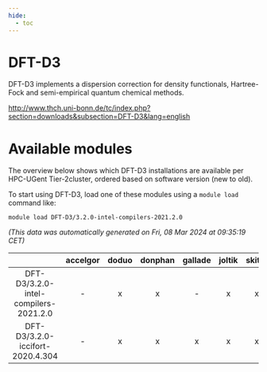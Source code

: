 ```yaml
---
hide:
  - toc
---
```


DFT-D3
======


DFT-D3 implements a dispersion correction for density functionals, Hartree-Fock and semi-empirical quantum chemical methods.

http://www.thch.uni-bonn.de/tc/index.php?section=downloads&subsection=DFT-D3&lang=english
# Available modules


The overview below shows which DFT-D3 installations are available per HPC-UGent Tier-2cluster, ordered based on software version (new to old).

To start using DFT-D3, load one of these modules using a `module load` command like:

```shell
module load DFT-D3/3.2.0-intel-compilers-2021.2.0
```

*(This data was automatically generated on Fri, 08 Mar 2024 at 09:35:19 CET)*  

| |accelgor|doduo|donphan|gallade|joltik|skitty|
| :---: | :---: | :---: | :---: | :---: | :---: | :---: |
|DFT-D3/3.2.0-intel-compilers-2021.2.0|-|x|x|-|x|x|
|DFT-D3/3.2.0-iccifort-2020.4.304|-|x|x|x|x|x|
